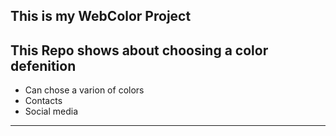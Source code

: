 **This is my WebColor Project**
---
This Repo shows about choosing a color defenition
---
- Can chose a varion of colors 
- Contacts 
- Social media 

---

